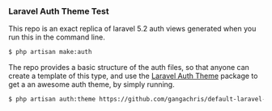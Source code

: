 ### Laravel Auth Theme Test
This repo is an exact replica of laravel 5.2 auth views generated when you run this in the command line.
```bash
$ php artisan make:auth
```

The repo provides a basic structure of the auth files, so that anyone can create a template of this type, and use the [Laravel Auth Theme](https://github.com/gangachris/laravel-auth-themes) package to get a an awesome auth theme, by simply running.

```bash
$ php artisan auth:theme https://github.com/gangachris/default-laravel-auth-theme.git
```
